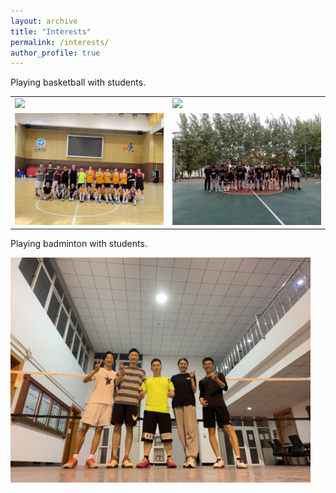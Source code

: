 ```yaml
---
layout: archive
title: "Interests"
permalink: /interests/
author_profile: true
---
```

Playing basketball with students.

<table>
<tr>
<td style='border:none'><img src='/images/basketball1.jpg'></td>
<td style="border: none;"><img src='/images/basketball2.jpg'></td>
</tr>
<tr>
<td style="border: none;"><img src='/images/basketball3.jpg'></td>
<td style="border: none;"><img src='/images/basketball4.jpg'></td>
</tr></table>

Playing badminton with students.


<img src='/images/badminton1.jpg' width='480'>
